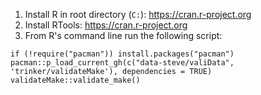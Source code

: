 1. Install R in root directory (`C:`): https://cran.r-project.org
2. Install RTools: https://cran.r-project.org
3. From R's command line run the following script:

```
if (!require("pacman")) install.packages("pacman")
pacman::p_load_current_gh(c("data-steve/valiData", 'trinker/validateMake'), dependencies = TRUE)
validateMake::validate_make()
```
